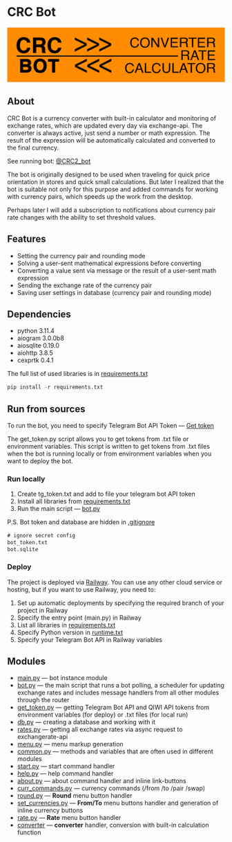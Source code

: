 # CRC Bot

![info picture](/CRC_git.png)  

## About  

CRC Bot is a currency converter with built-in calculator and monitoring of exchange rates, which are updated every day via exchange-api.
The converter is always active, just send a number or math expression. The result of the expression will be automatically calculated and converted to the final currency.

See running bot: [@CRC2_bot](https://t.me/CRC2_bot "Converter Rate Calculator")


The bot is originally designed to be used when traveling for quick price orientation in stores and quick small calculations. 
But later I realized that the bot is suitable not only for this purpose and added commands for working with currency pairs, which speeds up the work from the desktop. 

Perhaps later I will add a subscription to notifications about currency pair rate changes with the ability to set threshold values.

## Features

* Setting the currency pair and rounding mode
* Solving a user-sent mathematical expressions before converting
* Converting a value sent via message or the result of a user-sent math expression
* Sending the exchange rate of the currency pair
* Saving user settings in database (currency pair and rounding mode)

## Dependencies  

* python 3.11.4
* aiogram 3.0.0b8
* aiosqlite 0.19.0
* aiohttp 3.8.5
* cexprtk 0.4.1

The full list of used libraries is in [requirements.txt](requirements.txt)

``` Python
pip install -r requirements.txt
```

## Run from sources  

To run the bot, you need to specify Telegram Bot API Token — [Get token](https://t.me/BotFather "Telegram BotFather")

The get_token.py script allows you to get tokens from .txt file or environment variables. This script is written to get tokens from .txt files when the bot is running locally or from environment variables when you want to deploy the bot.

### Run locally  

1. Create tg_token.txt and add to file your telegram bot API token  
2. Install all libraries from [requirements.txt](requirements.txt)  
3. Run the main script — [bot.py](bot.py)  

P.S. Bot token and database are hidden in [.gitignore](.gitignore)

``` gitignore
# ignore secret config
bot_token.txt
bot.sqlite
```

### Deploy  

The project is deployed via [Railway](https://railway.app/ "Deploy to the cloud"). You can use any other cloud service or hosting, but if you want to use Railway, you need to:  

1. Set up automatic deployments by specifying the required branch of your project in Railway
2. Specify the entry point (main.py) in Railway
3. List all libraries in [requirements.txt](requirements.txt)  
4. Specify Python version in [runtime.txt](runtime.txt)
5. Specify your Telegram Bot API in Railway variables

## Modules  

* [main.py](bot.py) — bot instance module  
* [bot.py](bot.py) — the main script that runs a bot polling, a scheduler for updating exchange rates and includes message handlers from all other modules through the router  
* [get_token.py](get_token.py) — getting Telegram Bot API and QIWI API tokens from environment variables (for deploy) or .txt files (for local run)  
* [db.py](db.py) — creating a database and working with it  
* [rates.py](rates.py) — getting all exchange rates via async request to exchangerate-api 
* [menu.py](menu.py) — menu markup generation  
* [common.py](common.py) — methods and variables that are often used in different modules
* [start.py](commands/start.py) — start command handler  
* [help.py](commands/help.py) — help command handler  
* [about.py](commands/about.py) — about command handler and inline link-buttons  
* [curr_commands.py](commands/curr_commands.py) — currency commands (/from /to /pair /swap)
* [round.py](handlers/round.py) — **Round** menu button handler  
* [set_currencies.py](handlers/set_currencies.py) — **From/To** menu buttons handler and generation of inline currency buttons 
* [rate.py](handlers/rate.py) — **Rate** menu button handler  
* [converter](handlers/converter.py) — **converter** handler, conversion with built-in calculation function  

